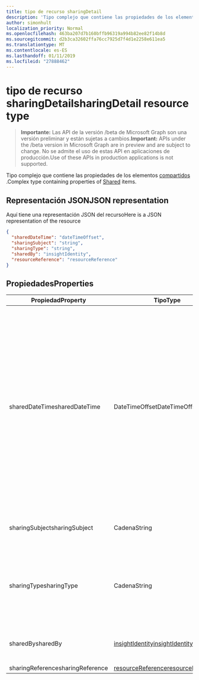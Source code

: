 ```yaml
---
title: tipo de recurso sharingDetail
description: 'Tipo complejo que contiene las propiedades de los elementos compartidos. '
author: simonhult
localization_priority: Normal
ms.openlocfilehash: 463ba207d7b160bffb96319a994b82ee82f14b8d
ms.sourcegitcommit: d2b3ca32602ffa76cc7925d7f4d1e2258e611ea5
ms.translationtype: MT
ms.contentlocale: es-ES
ms.lasthandoff: 01/11/2019
ms.locfileid: "27888462"
---
```

# <a name="sharingdetail-resource-type"></a><span data-ttu-id="3ab5e-103">tipo de recurso sharingDetail</span><span class="sxs-lookup"><span data-stu-id="3ab5e-103">sharingDetail resource type</span></span>

> <span data-ttu-id="3ab5e-104">**Importante:** Las API de la versión /beta de Microsoft Graph son una versión preliminar y están sujetas a cambios.</span><span class="sxs-lookup"><span data-stu-id="3ab5e-104">**Important:** APIs under the /beta version in Microsoft Graph are in preview and are subject to change.</span></span> <span data-ttu-id="3ab5e-105">No se admite el uso de estas API en aplicaciones de producción.</span><span class="sxs-lookup"><span data-stu-id="3ab5e-105">Use of these APIs in production applications is not supported.</span></span>

<span data-ttu-id="3ab5e-106">Tipo complejo que contiene las propiedades de los elementos [compartidos](insights-shared.md) .</span><span class="sxs-lookup"><span data-stu-id="3ab5e-106">Complex type containing properties of [Shared](insights-shared.md) items.</span></span> 

## <a name="json-representation"></a><span data-ttu-id="3ab5e-107">Representación JSON</span><span class="sxs-lookup"><span data-stu-id="3ab5e-107">JSON representation</span></span>
<span data-ttu-id="3ab5e-108">Aquí tiene una representación JSON del recurso</span><span class="sxs-lookup"><span data-stu-id="3ab5e-108">Here is a JSON representation of the resource</span></span>

```json
{
  "sharedDateTime": "dateTimeOffset",
  "sharingSubject": "string",
  "sharingType": "string",
  "sharedBy": "insightIdentity",
  "resourceReference": "resourceReference"
}
```

## <a name="properties"></a><span data-ttu-id="3ab5e-109">Propiedades</span><span class="sxs-lookup"><span data-stu-id="3ab5e-109">Properties</span></span>

| <span data-ttu-id="3ab5e-110">Propiedad</span><span class="sxs-lookup"><span data-stu-id="3ab5e-110">Property</span></span>              | <span data-ttu-id="3ab5e-111">Tipo</span><span class="sxs-lookup"><span data-stu-id="3ab5e-111">Type</span></span>          | <span data-ttu-id="3ab5e-112">Description</span><span class="sxs-lookup"><span data-stu-id="3ab5e-112">Description</span></span>  |
| -------------         |-----------    | -------------|
| <span data-ttu-id="3ab5e-113">sharedDateTime</span><span class="sxs-lookup"><span data-stu-id="3ab5e-113">sharedDateTime</span></span>        | <span data-ttu-id="3ab5e-114">DateTimeOffset</span><span class="sxs-lookup"><span data-stu-id="3ab5e-114">DateTimeOffset</span></span>| <span data-ttu-id="3ab5e-115">La fecha y la hora que el archivo por última vez se ha compartido.</span><span class="sxs-lookup"><span data-stu-id="3ab5e-115">The date and time the file was last shared.</span></span> <span data-ttu-id="3ab5e-116">La marca de tiempo representa la información de fecha y hora con el formato ISO 8601 y siempre pertenece a la zona horaria UTC.</span><span class="sxs-lookup"><span data-stu-id="3ab5e-116">The timestamp represents date and time information using ISO 8601 format and is always in UTC time.</span></span> <span data-ttu-id="3ab5e-117">Por ejemplo, medianoche en la zona horaria UTC del 1 de enero de 2014 sería así: `2014-01-01T00:00:00Z`.</span><span class="sxs-lookup"><span data-stu-id="3ab5e-117">For example, midnight UTC on Jan 1, 2014 would look like this: `2014-01-01T00:00:00Z`.</span></span> <span data-ttu-id="3ab5e-118">Solo lectura.</span><span class="sxs-lookup"><span data-stu-id="3ab5e-118">Read-only.</span></span>  |
| <span data-ttu-id="3ab5e-119">sharingSubject</span><span class="sxs-lookup"><span data-stu-id="3ab5e-119">sharingSubject</span></span>        | <span data-ttu-id="3ab5e-120">Cadena</span><span class="sxs-lookup"><span data-stu-id="3ab5e-120">String</span></span>          | <span data-ttu-id="3ab5e-121">El asunto con el que se comparte el documento.</span><span class="sxs-lookup"><span data-stu-id="3ab5e-121">The subject with which the document was shared.</span></span> |
| <span data-ttu-id="3ab5e-122">sharingType</span><span class="sxs-lookup"><span data-stu-id="3ab5e-122">sharingType</span></span>             | <span data-ttu-id="3ab5e-123">Cadena</span><span class="sxs-lookup"><span data-stu-id="3ab5e-123">String</span></span>        | <span data-ttu-id="3ab5e-124">Determina la forma en el documento se ha compartido, puede ser un "Vínculo", "Datos adjuntos", "Grupo", "Sitio".</span><span class="sxs-lookup"><span data-stu-id="3ab5e-124">Determines the way the document was shared, can be by a "Link", "Attachment", "Group", "Site".</span></span>     |
| <span data-ttu-id="3ab5e-125">sharedBy</span><span class="sxs-lookup"><span data-stu-id="3ab5e-125">sharedBy</span></span>                | [<span data-ttu-id="3ab5e-126">insightIdentity</span><span class="sxs-lookup"><span data-stu-id="3ab5e-126">insightIdentity</span></span>](insights-insightidentity.md)      | <span data-ttu-id="3ab5e-127">El usuario que comparte el documento.</span><span class="sxs-lookup"><span data-stu-id="3ab5e-127">The user who shared the document.</span></span>  |
| <span data-ttu-id="3ab5e-128">sharingReference</span><span class="sxs-lookup"><span data-stu-id="3ab5e-128">sharingReference</span></span>        | [<span data-ttu-id="3ab5e-129">resourceReference</span><span class="sxs-lookup"><span data-stu-id="3ab5e-129">resourceReference</span></span>](insights-resourcereference.md)      |  |
